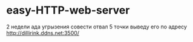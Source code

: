 # easy-HTTP-web-server
2 недели ада угрызения совести отвал 5 точки 
выведу его по адресу http://dillirink.ddns.net:3500/
